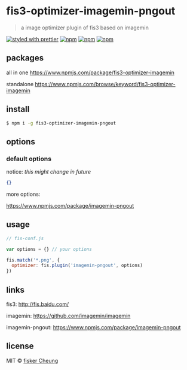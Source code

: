 # fis3-optimizer-imagemin-pngout
> a image optimizer plugin of fis3 based on imagemin

[![styled with prettier](https://img.shields.io/badge/styled_with-prettier-ff69b4.svg)](https://github.com/prettier/prettier)
[![npm](https://img.shields.io/npm/v/fis3-optimizer-imagemin-pngout.svg?style=flat-square)](https://www.npmjs.com/package/fis3-optimizer-imagemin-pngout)
[![npm](https://img.shields.io/npm/dt/fis3-optimizer-imagemin-pngout.svg?style=flat-square)](https://www.npmjs.com/package/fis3-optimizer-imagemin-pngout)
[![npm](https://img.shields.io/npm/dm/fis3-optimizer-imagemin-pngout.svg?style=flat-square)](https://www.npmjs.com/package/fis3-optimizer-imagemin-pngout)


## packages
all in one
https://www.npmjs.com/package/fis3-optimizer-imagemin

standalone
https://www.npmjs.com/browse/keyword/fis3-optimizer-imagemin

## install
```sh
$ npm i -g fis3-optimizer-imagemin-pngout
```

## options

### default options

notice: *this might change in future*

```json
{}
```
more options:

https://www.npmjs.com/package/imagemin-pngout


## usage

```js
// fis-conf.js

var options = {} // your options

fis.match('*.png', {
  optimizer: fis.plugin('imagemin-pngout', options)
})
```

## links
fis3: http://fis.baidu.com/

imagemin: https://github.com/imagemin/imagemin

imagemin-pngout: https://www.npmjs.com/package/imagemin-pngout


## license
MIT © [fisker Cheung](https://github.com/fisker)
